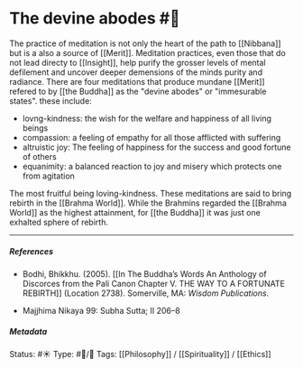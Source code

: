 # The devine abodes #🧠 

The practice of meditation is not only the heart of the path to [[Nibbana]] but is a also a source of [[Merit]]. Meditation practices, even those that do not lead directy to [[Insight]], help purify the grosser levels of mental defilement and uncover deeper demensions of the minds purity and radiance. There are four meditations that produce mundane [[Merit]] refered to by [[the Buddha]] as the "devine abodes" or "immesurable states". these include:

- lovng-kindness: the wish for the welfare and happiness of all living beings
- compassion: a feeling of empathy for all those afflicted with suffering
- altruistic joy: The feeling of happiness for the success and good fortune of others
- equanimity: a balanced reaction to joy and misery which protects one from agitation

The most fruitful being loving-kindness. These meditations are said to bring rebirth in the [[Brahma World]]. While the Brahmins regarded the [[Brahma World]] as the highest attainment, for [[the Buddha]] it was just one exhalted sphere of rebirth.

___

##### References

- Bodhi, Bhikkhu. (2005). [[In The Buddha’s Words An Anthology of Discorces from the Pali Canon Chapter V. THE WAY TO A FORTUNATE REBIRTH]] (Location 2738). Somerville, MA: _Wisdom Publications_.

- Majjhima Nikaya 99: Subha Sutta; II 206–8

##### Metadata
Status: #☀️ 
Type: #🔵/🔵 
Tags: [[Philosophy]] / [[Spirituality]] / [[Ethics]]
